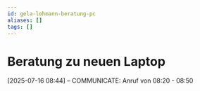 ```yaml
---
id: gela-lohmann-beratung-pc
aliases: []
tags: []
---
```


# Beratung zu neuen Laptop

[2025-07-16 08:44] – COMMUNICATE: Anruf von 08:20 - 08:50
